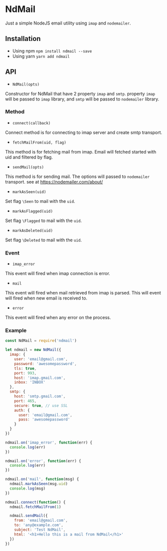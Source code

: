 # NdMail

Just a simple NodeJS email utility using `imap` and `nodemailer`.

## Installation
* Using npm `npm install ndmail --save`
* Using yarn `yarn add ndmail`


## API

* `NdMail(opts)`

Constructor for NdMail that have 2 property `imap` and `smtp`. property `imap` will be passed to `imap` library, and `smtp` will be passed to `nodemailer` library.

### Method

* `connect(callback)`

Connect method is for connecting to imap server and create smtp transport.

* `fetchMailFrom(uid, flag)`

This method is for fetching mail from imap. Email will fetched started with uid and filtered by flag.

* `sendMail(opts)`

This method is for sending mail. The options will passed to `nodemailer` transport. see at https://nodemailer.com/about/

* `markAsSeen(uid)`

Set flag `\Seen` to mail with the `uid`.

* `markAsFlagged(uid)`

Set flag `\Flagged` to mail with the `uid`.

* `markAsDeleted(uid)`

Set flag `\Deleted` to mail with the `uid`.

### Event

* `imap_error`

This event will fired when imap connection is error.

* `mail`

This event will fired when mail retrieved from imap is parsed. This will event will fired when new email is received to.

* `error`

This event will fired when any error on the process.

### Example
```js
const NdMail = require('ndmail')

let ndmail = new NdMail({
  imap: {
    user: 'email@gmail.com',
    password: 'awesomepassword',
    tls: true,
    port: 993,
    host: 'imap.gmail.com',
    inbox: 'INBOX'
  },
  smtp: {
    host: 'smtp.gmail.com',
    port: 465,
    secure: true, // use SSL
    auth: {
      user: 'email@gmail.com',
      pass: 'awesomepassword'
    }
  }
})

ndmail.on('imap_error', function(err) {
  console.log(err)
})

ndmail.on('error', function(err) {
  console.log(err)
})

ndmail.on('mail', function(msg) {
  ndmail.markAsSeen(msg.uid)
  console.log(msg)
})

ndmail.connect(function() {
  ndmail.fetchMailFrom(1)

  ndmail.sendMail({
    from: 'email@gmail.com',
    to: 'any@example.com',
    subject: 'Test NdMail',
    html: '<h1>Hello this is a mail from NdMail</h1>'
  })
})
```
